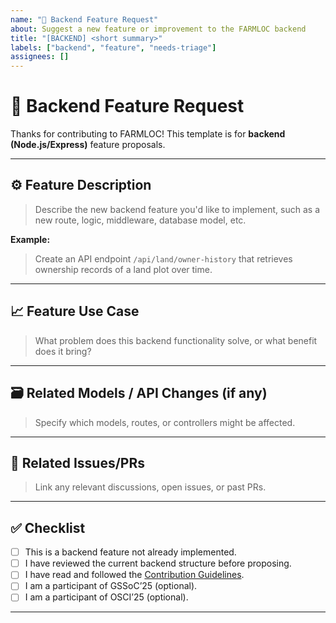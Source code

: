 ```yaml
---
name: "🧠 Backend Feature Request"
about: Suggest a new feature or improvement to the FARMLOC backend
title: "[BACKEND] <short summary>"
labels: ["backend", "feature", "needs-triage"]
assignees: []
---
```


# 🧠 Backend Feature Request

Thanks for contributing to FARMLOC! This template is for **backend (Node.js/Express)** feature proposals.

---

## ⚙️ Feature Description

> Describe the new backend feature you'd like to implement, such as a new route, logic, middleware, database model, etc.

**Example:**  
> Create an API endpoint `/api/land/owner-history` that retrieves ownership records of a land plot over time.

---

## 📈 Feature Use Case

> What problem does this backend functionality solve, or what benefit does it bring?

---

## 🗃️ Related Models / API Changes (if any)

> Specify which models, routes, or controllers might be affected.

---

## 🔗 Related Issues/PRs

> Link any relevant discussions, open issues, or past PRs.

---

## ✅ Checklist

- [ ] This is a backend feature not already implemented.
- [ ] I have reviewed the current backend structure before proposing.
- [ ] I have read and followed the [Contribution Guidelines](../CONTRIBUTING.md).
- [ ] I am a participant of GSSoC’25 (optional).
- [ ] I am a participant of OSCI’25 (optional).

---
